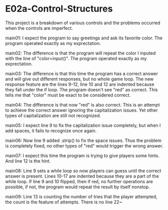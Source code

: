 
# E02a-Control-Structures

This project is a breakdown of various controls and the problems occurred when the controls are imperfect.


main01: I expect the program to say greetings and ask its favorite color. The program operated exactly as my exprectation.

main02: The difference is that the program will repeat the color I inputed with the line of "color=input()". The program operated exactly as my exprectation.

main03: The difference is that this time the program has a correct answer and will give out different responses, but no whole game loop. The new response feature are the lines 9-12, line 10 and 12 are indented because they fall under the if loop. The program doesn't see "red" as correct. This tells me that "color" must be exact to be considered correct.

main04: The difference is that now "red" is also correct. This is an attempt to achieve the correct answer ignoring the capitalization issues. Yet other types of capitalization are still not recognized.

main05: I expect line 9 to fix the capitalization issue completely, but when I add spaces, it fails to recognize once again.

main06: Now line 9 added .strip() to fix the space issues. Thus the problem is completely fixed, no other types of "red" would trigger the wrong answer.

main07: I expect this time the program is trying to give players some hints. And line 12 is the hint.

main08: Line 9 sets a while loop so now players can guess until the correct answer is present. Lines 10-17 are indented because they are a part of the while loop. If line 9 and 10 flipped, then if red, no further operations are possible, if not, the program would repeat the result by itself nonstop.

main09: Line 13 is counting the number of tries that the player attempted, the count is the feature of attempts. There is no line 22~
